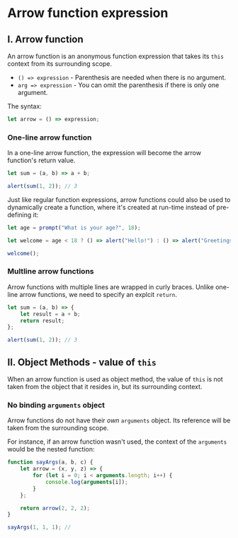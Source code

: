 # **Arrow function expression**

## **I. Arrow function**

An arrow function is an anonymous function expression that takes its `this` context from its surrounding scope.

- `() => expression` - Parenthesis are needed when there is no argument.
- `arg => expression` - You can omit the parenthesis if there is only one argument.

The syntax:

```js
let arrow = () => expression;
```

### **One-line arrow function**

In a one-line arrow function, the expression will become the arrow function's return value.

```js
let sum = (a, b) => a + b;

alert(sum(1, 2)); // 3
```

Just like regular function expressions, arrow functions could also be used to dynamically create a function, where it's created at run-time instead of pre-defining it:

```js
let age = prompt("What is your age?", 18);

let welcome = age < 18 ? () => alert("Hello!") : () => alert("Greetings!");

welcome();
```

### **Multline arrow functions**

Arrow functions with multiple lines are wrapped in curly braces. Unlike one-line arrow functions, we need to specify an explcit `return`.

```js
let sum = (a, b) => {
	let result = a + b;
	return result;
};

alert(sum(1, 2)); // 3
```

## **II. Object Methods - value of `this`**

When an arrow function is used as object method, the value of `this` is not taken from the object that it resides in, but its surrounding context.

### **No binding `arguments` object**

Arrow functions do not have their _own_ `arguments` object. Its reference will be taken from the surrounding scope.

For instance, if an arrow function wasn't used, the context of the `arguments` would be the nested function:

```js
function sayArgs(a, b, c) {
	let arrow = (x, y, z) => {
		for (let i = 0; i < arguments.length; i++) {
			console.log(arguments[i]);
		}
	};

	return arrow(2, 2, 2);
}

sayArgs(1, 1, 1); //
```
